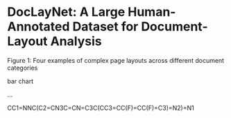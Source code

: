 # DocLayNet: A Large Human-Annotated Dataset for Document-Layout Analysis

Figure 1: Four examples of complex page layouts across different document categories

bar chart

...

CC1=NNC(C2=CN3C=CN=C3C(CC3=CC(F)=CC(F)=C3)=N2)=N1

<!-- image -->
